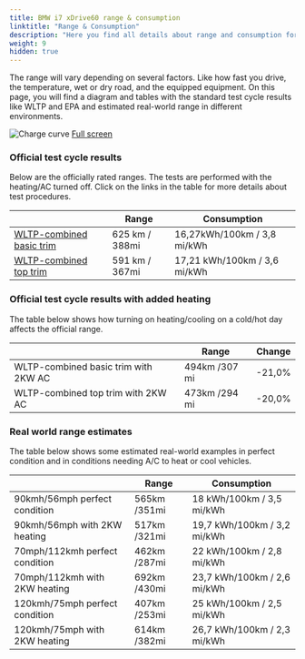 ```yaml
---
title: BMW i7 xDrive60 range & consumption
linktitle: "Range & Consumption"
description: "Here you find all details about range and consumption for BMW i7 xDrive60."
weight: 9
hidden: true
---
```

<!-- markdownlint-disable MD033 -->
<object type="image/svg+xml" data="../modelnavigation.svg"></object>

The range will vary depending on several factors. Like how fast you drive, the temperature, wet or dry road, and the equipped equipment. On this page, you will find a diagram and tables with the standard test cycle results like WLTP and EPA and estimated real-world range in different environments. 

![Charge curve](../range.svg  "Range information")
[Full screen](../range.svg)

### Official test cycle results

Below are the officially rated ranges. The tests are performed with the heating/AC turned off. Click on the links in the table for more details about test procedures. 

| | Range  | Consumption  |
|----|-----|------|
| [WLTP-combined basic trim](../../../../../guides/understandingrange/wltp/) | 625 km / 388mi |16,27kWh/100km / 3,8 mi/kWh | 
| [WLTP-combined top trim](../../../../../guides/understandingrange/wltp/) | 591 km / 367mi | 17,21 kWh/100km / 3,6 mi/kWh | 

### Official test cycle results with added heating

The table below shows how turning on heating/cooling on a cold/hot day affects the official range. 

| | Range  | Change  |
|----|-----|------|
| WLTP-combined basic trim with 2KW AC | 494km /307 mi | -21,0%|
| WLTP-combined top trim with 2KW AC | 473km /294 mi | -20,0%|

### Real world range estimates

The table below shows some estimated real-world examples in perfect condition and in conditions needing A/C to heat or cool vehicles. 

| | Range  | Consumption  |
|----|-----|------|
| 90kmh/56mph perfect condition | 565km /351mi| 18 kWh/100km / 3,5 mi/kWh |
| 90kmh/56mph with 2KW heating | 517km /321mi| 19,7 kWh/100km / 3,2 mi/kWh |
| 70mph/112kmh perfect condition | 462km /287mi| 22 kWh/100km / 2,8 mi/kWh|
| 70mph/112kmh with 2KW heating | 692km /430mi| 23,7 kWh/100km / 2,6 mi/kWh  |
| 120kmh/75mph perfect condition | 407km /253mi| 25 kWh/100km / 2,5 mi/kWh |
| 120kmh/75mph with 2KW heating | 614km /382mi| 26,7 kWh/100km / 2,3 mi/kWh |
